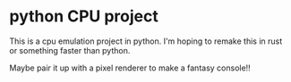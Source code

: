 # python CPU project

This is a cpu emulation project in python. I'm hoping to remake this in rust or something faster than python.

Maybe pair it up with a pixel renderer to make a fantasy console!!
